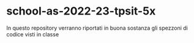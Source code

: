# school-as-2022-23-tpsit-5x
In questo repository verranno riportati in buona sostanza gli spezzoni di codice visti in classe
